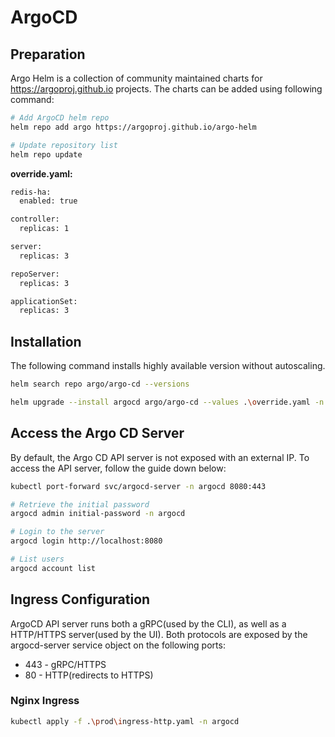 # ArgoCD

## Preparation
Argo Helm is a collection of community maintained charts for https://argoproj.github.io projects. The charts can be added using following command:

```bash
# Add ArgoCD helm repo
helm repo add argo https://argoproj.github.io/argo-helm

# Update repository list
helm repo update
```

**override.yaml:**
```bash
redis-ha:
  enabled: true

controller:
  replicas: 1

server:
  replicas: 3

repoServer:
  replicas: 3

applicationSet:
  replicas: 3

```
## Installation 
The following command installs highly available version without autoscaling.

```bash
helm search repo argo/argo-cd --versions

helm upgrade --install argocd argo/argo-cd --values .\override.yaml -n argocd --version 6.7.18 --create-namespace
```

## Access the Argo CD Server
By default, the Argo CD API server is not exposed with an external IP. To access the API server, follow the guide down below:

```bash
kubectl port-forward svc/argocd-server -n argocd 8080:443

# Retrieve the initial password
argocd admin initial-password -n argocd

# Login to the server
argocd login http://localhost:8080

# List users
argocd account list
```

## Ingress Configuration
ArgoCD API server runs both a gRPC(used by the CLI), as well as a HTTP/HTTPS server(used by the UI). Both protocols are exposed by the argocd-server service object on the following ports:
* 443 - gRPC/HTTPS
* 80 - HTTP(redirects to HTTPS)

### Nginx Ingress
```bash
kubectl apply -f .\prod\ingress-http.yaml -n argocd
```
